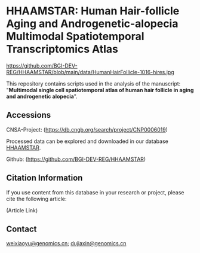 # HHAAMSTAR: Human Hair-follicle Aging and Androgenetic-alopecia Multimodal Spatiotemporal Transcriptomics Atlas

https://github.com/BGI-DEV-REG/HHAAMSTAR/blob/main/data/HumanHairFollicle-1016-hires.jpg

This repository contains scripts used in the analysis of the manuscript: "**Multimodal single cell spatiotemporal atlas of human hair follicle in aging and androgenetic alopecia**".


## Accessions
CNSA-Project: (https://db.cngb.org/search/project/CNP0006019)

Processed data can be explored and downloaded in our database [HHAAMSTAR](https://db.cngb.org/stomics/hhaamstar/).

Github: (https://github.com/BGI-DEV-REG/HHAAMSTAR)

## Citation Information
If you use content from this database in your research or project, please cite the following article:

(Article Link)

## Contact
weixiaoyu@genomics.cn; dujiaxin@genomics.cn
